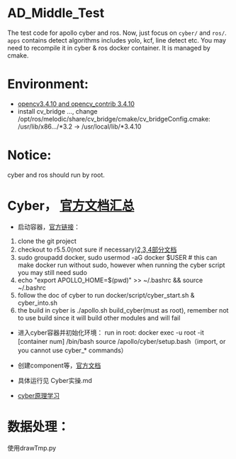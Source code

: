 # AD_Middle_Test
The test code for apollo cyber and ros.
Now, just focus on `cyber/` and `ros/`. 
`apps` contains detect algorithms includes yolo, kcf, line detect etc. You may need to recompile it in cyber & ros docker container. It is managed by cmake.

# Environment:
- [opencv3.4.10 and opencv_contrib 3.4.10](https://blog.csdn.net/YuYunTan/article/details/85017065)
- install cv_bridge ..., change /opt/ros/melodic/share/cv_bridge/cmake/cv_bridgeConfig.cmake: /usr/lib/x86.../*3.2 -> /usr/local/lib/*3.4.10

# Notice:
cyber and ros should run by root.

# Cyber， [官方文档汇总](https://github.com/ApolloAuto/apollo/tree/master/cyber)
- 启动容器，[官方链接](https://github.com/ApolloAuto/apollo/blob/master/docs/cyber/CyberRT_Docker.md)：
1. clone the git project
2. checkout to r5.5.0(not sure if necessary)[2,3,4部分文档](https://github.com/ApolloAuto/apollo/blob/master/docs/quickstart/apollo_software_installation_guide.md#Set-up-the-Docker-environment)
3. sudo groupadd docker, sudo usermod -aG docker $USER # this can make docker run without sudo, however when running the cyber script you may still need sudo
4. echo "export APOLLO_HOME=$(pwd)" >> ~/.bashrc && source ~/.bashrc
5. follow the doc of cyber to run docker/script/cyber_start.sh & cyber_into.sh
6. the build in cyber is ./apollo.sh build_cyber(must as root), remember not to use build since it will build other modules and will fail

- 进入cyber容器并初始化环境：
run in root: docker exec -u root -it [container num] /bin/bash
source /apollo/cyber/setup.bash（import, or you cannot use cyber_* commands）

- 创建component等，[官方文档](https://github.com/ApolloAuto/apollo/blob/master/docs/cyber/CyberRT_Quick_Start.md)

- 具体运行见 Cyber实操.md

- [cyber原理学习](https://blog.csdn.net/qq_25762163/category_9599333.html)

# 数据处理：
使用drawTmp.py
